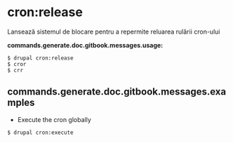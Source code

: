# cron:release
Lansează sistemul de blocare pentru a repermite reluarea rulării cron-ului

**commands.generate.doc.gitbook.messages.usage:**
```
$ drupal cron:release
$ cror  
$ crr  
```

## commands.generate.doc.gitbook.messages.examples
* Execute the cron globally
```
$ drupal cron:execute

```
